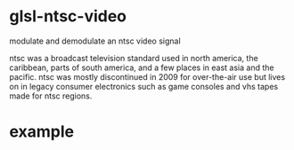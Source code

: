 # glsl-ntsc-video

modulate and demodulate an ntsc video signal

ntsc was a broadcast television standard used in north america, the caribbean, parts of south
america, and a few places in east asia and the pacific. ntsc was mostly discontinued in 2009 for
over-the-air use but lives on in legacy consumer electronics such as game consoles and vhs tapes
made for ntsc regions.

# example


